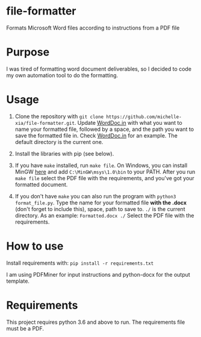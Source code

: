 # file-formatter
Formats Microsoft Word files according to instructions from a PDF file

# Purpose
I was tired of formatting word document deliverables, so I decided to code my own automation tool to do the formatting.

# Usage
1) Clone the repository with `git clone https://github.com/michelle-xia/file-formatter.git`. Update [WordDoc.in](WordDoc.in) with what you want to name your formatted file, followed by a space, and the path you want to save the formatted file in. Check [WordDoc.in](WordDoc.in) for an example. The default directory is the current one.

2) Install the libraries with pip (see below).

3) If you have `make` installed, run `make file`. On Windows, you can install MinGW [here](https://sourceforge.net/projects/mingw/files/latest/download?source=files) and add `C:\MinGW\msys\1.0\bin` to your PATH. After you run `make file` select the PDF file with the requirements, and you've got your formatted document.

4) If you don't have `make` you can also run the program with `python3 format_file.py`. Type the name for your formatted file **with the .docx** (don't forget to include this), space, path to save to. `./` is the current directory. As an example: ```Formatted.docx ./``` Select the PDF file with the requirements.

# How to use
Install requirements with:
```pip install -r requirements.txt```

I am using PDFMiner for input instructions and python-docx for the output template. 

# Requirements
This project requires python 3.6 and above to run. The requirements file must be a PDF.
